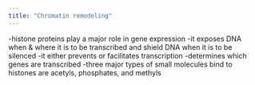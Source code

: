 ```yaml
---
title: "Chromatin remodeling"
---
```

-histone proteins play a major role in gene expression 
-it exposes DNA when &amp; where it is to be transcribed and shield DNA when it is to be silenced
-it either prevents or facilitates transcription
-determines which genes are transcribed
-three major types of small molecules bind to histones are acetyls, phosphates, and methyls

